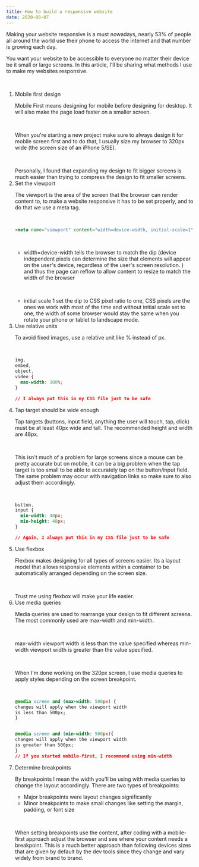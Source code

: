 ```yaml
---
title: How to build a responsive website
date: 2020-08-07
---
```


Making your website responsive is a must nowadays, nearly 53% of people all around the world use their phone to access the internet and that number is growing each day.

You want your website to be accessible to everyone no matter their device be it small or large screens. In this article, I'll be sharing what methods I use to make my websites responsive.

<p>&nbsp;</p>

<ol class="list-decimal list-inside">
<li class="text-xl mb-5">Mobile first design</li>

Mobile First means designing for mobile before designing for desktop. It will also make the page load faster on a smaller screen.

<p>&nbsp;</p>
When you're starting a new project make sure to always design it for mobile screen first and to do that, I usually size my browser to 320px wide (the screen size of an iPhone 5/SE).

<p>&nbsp;</p>
Personally, I found that expanding my design to fit bigger screens is much easier than trying to compress the design to fit smaller screens.

<li class="text-xl my-5">Set the viewport</li>

The viewport is the area of the screen that the browser can render content to, to make a website responsive it has to be set properly, and to do that we use a meta tag.

<p>&nbsp;</p>

```html
<meta name="viewport" content="width=device-width, initial-scale=1" />
```

<p>&nbsp;</p>

- width=device-width tells the browser to match the dip (device independent pixels can determine the size that elements will appear on the user's device, regardless of the user's screen resolution. ) and thus the page can reflow to allow content to resize to match the width of the browser
  <p>&nbsp;</p>
- initial scale 1 set the dip to CSS pixel ratio to one, CSS pixels are the ones we work with most of the time and without initial scale set to one, the width of some browser would stay the same when you rotate your phone or tablet to landscape mode.

<li class="text-xl my-5">Use relative units</li>

To avoid fixed images, use a relative unit like % instead of px.

<p>&nbsp;</p>

```css
img,
embed,
object,
video {
  max-width: 100%;
}

// I always put this in my CSS file just to be safe
```

<li class="text-xl my-5">Tap target should be wide enough</li>

Tap targets (buttons, input field, anything the user will touch, tap, click) must be at least 40px wide and tall. The recommended height and width are 48px.

<p>&nbsp;</p>
This isn't much of a problem for large screens since a mouse can be pretty accurate but on mobile, it can be a big problem when the tap target is too small to be able to accurately tap on the button/input field. The same problem may occur with navigation links so make sure to also adjust them accordingly.
<p>&nbsp;</p>

```css
button,
input {
  min-width: 48px;
  min-height: 48px;
}

// Again, I always put this in my CSS file just to be safe
```

<li class="text-xl my-5">Use flexbox</li>

Flexbox makes designing for all types of screens easier. Its a layout model that allows responsive elements within a container to be automatically arranged depending on the screen size.

<p>&nbsp;</p>
Trust me using flexbox will make your life easier.

<li class="text-xl my-5">Use media queries</li>

Media queries are used to rearrange your design to fit different screens. The most commonly used are max-width and min-width.

<p>&nbsp;</p>
max-width viewport width is less than the value specified whereas min-width viewport width is greater than the value specified.
<p>&nbsp;</p>
When I'm done working on the 320px screen, I use media queries to apply styles depending on the screen breakpoint.

<p>&nbsp;</p>

```css
@media screen and (max-width: 500px) {
changes will apply when the viewport width
is less than 500px;
}


@media screen and (min-width: 500px){
changes will apply when the viewport width
is greater than 500px;
}
// If you started mobile-first, I recommend using min-width
```

<li class="text-xl my-5">Determine breakpoints</li>

By breakpoints I mean the width you'll be using with media queries to change the layout accordingly. There are two types of breakpoints:

<ul class="list-disc ml-8 mt-3">
    <li>Major breakpoints were layout changes significantly</li>
    <li>Minor breakpoints to make small changes like setting the margin, padding, or font size</li>
</ul>
<p>&nbsp;</p>
When setting breakpoints use the content, after coding with a mobile-first approach adjust the browser and see where your content needs a breakpoint. This is a much better approach than following devices sizes that are given by default by the dev tools since they change and vary widely from brand to brand.

</ol>
